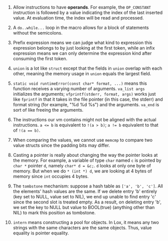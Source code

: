 1. Allow instructions to have **operands**. For example, the `OP_CONSTANT` instruction is followed by a value indicating the index of the last inserted value. At evaluation time, the index will be read and processed.

2. A `do..while...` loop in the macro allows for a block of statements without the semicolons.

3. Prefix expression means we can judge what kind to expression this expression belongs to by just looking at the first token, while an infix expression means we can only determine the expression kind after consuming the first token.

4. `union` is a lot like `struct` except that the fields in `union` overlap with each other, meaning the memory usage in `union` equals the largest field.

5. `static void runtimeError(const char* format, ...)` means this function receives a varying number of arguments. `va_list args` initializes the arguments; `vfprintf(stderr, format, args)` works just like `fprintf` in that it takes in the file pointer (in this case, the stderr) and format string (for example, "%d %d %s") and the arguments. `va_end` is sort of like freeing the arguments.

6. The instructions our vm contains might not be aligned with the actual instructions. `a <= b` is equivalent to `!(a > b)`; `a != b` equivalent to that of `!(a == b)`.

7. When comparing the values, we cannot use `memcmp` to compare two value structs since the padding bits may differ.

8. Casting a pointer is really about changing the way the pointer looks at the memory. For example, a variable of type `char` named `c` is pointed by `char *` pointer `d`, namely `char* d = &c;`. `d` looks at only one byte of memory. But when we do `* (int *) d`, we are looking at 4 bytes of memory since `int` occupies 4 bytes.

9. The `tombstone` mechanism: suppose a hash table as `['a', 'b', 'c']`. All the elements' hash values are the same. If we delete entry 'b' entirely (key set to NULL, value set to NIL), we end up unable to find entry 'c' since the second slot is treated empty. As a result, on deleting entry 'b', we set the key to NULL but value to BOOL(true) (anything other than NIL) to mark this position as tombstone.

10. `intern` means constructing a pool for objects. In Lox, it means any two strings with the same characters are the same objects. Thus, value equality is pointer equality.
